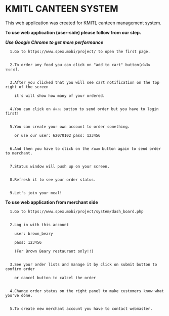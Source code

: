 # KMITL CANTEEN SYSTEM
This web application was created for KMITL canteen management system.


**To use web application (user-side) please follow from our step.**


***Use Google Chrome to get more performance***


      1.Go to https://www.spex.mobi/project/ to open the first page.


      2.To order any food you can click on "add to cart" button(เพิ่มในรายการ).


      3.After you clicked that you will see cart notification on the top right of the screen 

        it's will show how many of your ordered.


      4.You can click on ส่งเลย button to send order but you have to login first!


      5.You can create your own account to order something.

        or use our user: 62070102 pass: 123456


      6.And then you have to click on the ส่งเลย button again to send order to merchant.


      7.Status window will push up on your screen.


      8.Refresh it to see your order status.


      9.Let's join your meal!



**To use web application from merchant side**

      1.Go to https://www.spex.mobi/project/system/dash_board.php


      2.Log in with this account

        user: brown_beary

        pass: 123456

        (For Brown Beary restaurant only!!)


      3.See your order lists and manage it by click on submit button to confirm order

        or cancel button to calcel the order


      4.Change order status on the right panel to make customers know what you've done.


      5.To create new merchant account you have to contact webmaster.
